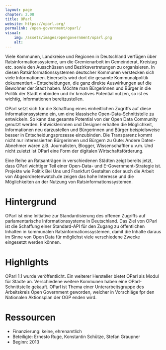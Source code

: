 ```yaml
---
layout: page
chapter: 2.08
title: OParl
website: https://oparl.org/
permalink: /open-government/oparl/
visual:
    img: /assets/images/opengovernment/oparl.png
    alt:
---
```


Viele Kommunen, Landkreise und Regionen in Deutschland verfügen über Ratsinformationssysteme, um die Gremienarbeit im Gemeinderat, Kreistag etc. sowie den Ausschüssen und Bezirksvertretungen zu organisieren. In diesen Ratsinformationssystemen deutscher Kommunen verstecken sich viele Informationen. Einerseits wird dort die gesamte Kommunalpolitik dokumentiert – Entscheidungen, die ganz direkte Auswirkungen auf die Bewohner der Stadt haben. Möchte man Bürgerinnen und Bürger in die Politik der Stadt einbinden und ihr kreatives Potential nutzen, so ist es wichtig, Informationen bereitzustellen.

OParl setzt sich für die Schaffung eines einheitlichen Zugriffs auf diese Informationssysteme ein, um eine klassische Open-Data-Schnittstelle zu entwickeln. So kann das gesamte Potential von der Open Data Community genutzt werden. Entwicklerinnen und Designer erhalten die Möglichkeit, Informationen neu darzustellen und Bürgerinnen und Bürger beispielsweise besser in Entscheidungsprozesse einzubinden. Die Transparenz kommt nicht nur interessierten Bürgerinnen und Bürgern zu Gute: Andere Daten-Abnehmer wären z.B. Journalisten, Blogger, Wissenschaftler u.v.m. Und nicht zuletzt ist OParl eine Form der digitalen Wirtschaftsförderung.

Eine Reihe an Ratsanträgen in verschiedenen Städten zeigt bereits jetzt, dass OParl wichtiger Teil einer Open-Data- und E-Government-Strategie ist. Projekte wie Politik Bei Uns und Frankfurt Gestalten oder auch die Arbeit von Abgeordnetenwatch.de zeigen das hohe Interesse und die Möglichkeiten an der Nutzung von Ratsinformationssystemen.


# Hintergrund

OParl ist eine Initiative zur Standardisierung des offenen Zugriffs auf parlamentarische Informationssysteme in Deutschland. Das Ziel von OParl ist die Schaffung einer Standard-API für den Zugang zu öffentlichen Inhalten in kommunalen Ratsinformationssystemen, damit die Inhalte daraus im Sinne von Open Data für möglichst viele verschiedene Zwecke eingesetzt werden können.


# Highlights

OParl 1.1 wurde veröffentlicht. Ein weiterer Hersteller bietet OParl als Modul für Städte an. Verschiedene weitere Kommunen haben eine OParl-Schnittstelle gekauft. OParl ist Thema einer Unterarbeitsgruppe des Arbeitskreis Open Government geworden, welcher in Vorschläge fpr den Nationalen Aktionsplan der OGP enden wird.


# Ressourcen

* Finanzierung: keine, ehrenamtlich
* Beteiligte: Ernesto Ruge, Konstantin Schütze, Stefan Graupner
* Beginn: 2013

